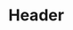 <!-- TITLE: Le Nétèr / dieu égyptien -->
<!-- SUBTITLE: Présentation du Nétèr, le dieu Égyptien -->

# Header